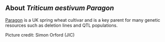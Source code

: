 **About *Triticum aestivum Paragon***
-------------------------

[Paragon](https://www.seedstor.ac.uk/search-infoaccession.php?idPlant=39751) is a UK spring wheat cultivar and is a key parent for many genetic resources such as deletion lines and QTL populations. 

Picture credit: Simon Orford (JIC) 

